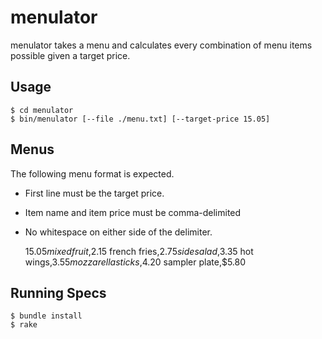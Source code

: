# menulator

menulator takes a menu and calculates every combination of menu items
possible given a target price.

## Usage

    $ cd menulator
    $ bin/menulator [--file ./menu.txt] [--target-price 15.05]

## Menus

The following menu format is expected.

* First line must be the target price.
* Item name and item price must be comma-delimited
* No whitespace on either side of the delimiter.

    $15.05
    mixed fruit,$2.15
    french fries,$2.75
    side salad,$3.35
    hot wings,$3.55
    mozzarella sticks,$4.20
    sampler plate,$5.80

## Running Specs

    $ bundle install
    $ rake
